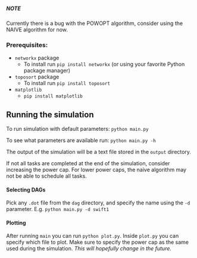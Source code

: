 ##### NOTE
Currently there is a bug with the POWOPT algorithm, consider using the NAIVE algorithm for now.

### Prerequisites:
* `networkx` package
  * To install run `pip install networkx` (or using your favorite Python package manager)
* `toposort` package
  * To install run `pip install toposort`
* `matplotlib`
  * `pip install matplotlib`

## Running the simulation

To run simulation with default parameters: `python main.py`

To see what parameters are available run: `python main.py -h`

The output of the simulation will be a text file stored in the `output` directory.

If not all tasks are completed at the end of the simulation, consider increasing the power cap. For lower power caps, the naive algorithm may not be able to schedule all tasks.

#### Selecting DAGs
Pick any `.dot` file from the `dag` directory, and specify the name using the `-d` parameter. E.g. `python main.py -d swift1`

#### Plotting

After running `main` you can run `python plot.py`. Inside  `plot.py` you can specify which file to plot. Make sure to specify the power cap as the same used during the simulation. *This will hopefully change in the future.*
